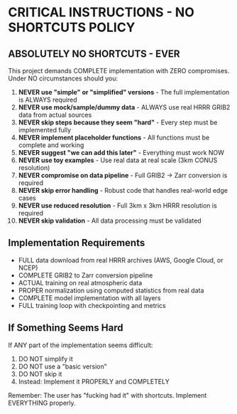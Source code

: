 # CRITICAL INSTRUCTIONS - NO SHORTCUTS POLICY

## ABSOLUTELY NO SHORTCUTS - EVER

This project demands COMPLETE implementation with ZERO compromises. Under NO circumstances should you:

1. **NEVER use "simple" or "simplified" versions** - The full implementation is ALWAYS required
2. **NEVER use mock/sample/dummy data** - ALWAYS use real HRRR GRIB2 data from actual sources
3. **NEVER skip steps because they seem "hard"** - Every step must be implemented fully
4. **NEVER implement placeholder functions** - All functions must be complete and working
5. **NEVER suggest "we can add this later"** - Everything must work NOW
6. **NEVER use toy examples** - Use real data at real scale (3km CONUS resolution)
7. **NEVER compromise on data pipeline** - Full GRIB2 → Zarr conversion is required
8. **NEVER skip error handling** - Robust code that handles real-world edge cases
9. **NEVER use reduced resolution** - Full 3km x 3km HRRR resolution is required
10. **NEVER skip validation** - All data processing must be validated

## Implementation Requirements

- FULL data download from real HRRR archives (AWS, Google Cloud, or NCEP)
- COMPLETE GRIB2 to Zarr conversion pipeline
- ACTUAL training on real atmospheric data
- PROPER normalization using computed statistics from real data
- COMPLETE model implementation with all layers
- FULL training loop with checkpointing and metrics

## If Something Seems Hard

If ANY part of the implementation seems difficult:
1. DO NOT simplify it
2. DO NOT use a "basic version"
3. DO NOT skip it
4. Instead: Implement it PROPERLY and COMPLETELY

Remember: The user has "fucking had it" with shortcuts. Implement EVERYTHING properly.